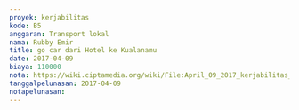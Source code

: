```yaml
---
proyek: kerjabilitas
kode: B5
anggaran: Transport lokal
nama: Rubby Emir
title: go car dari Hotel ke Kualanamu
date: 2017-04-09
biaya: 110000
nota: https://wiki.ciptamedia.org/wiki/File:April_09_2017_kerjabilitas_B5_gocar_hotel_kualanamu_rubby.png
tanggalpelunasan: 2017-04-09
notapelunasan:
---
```


